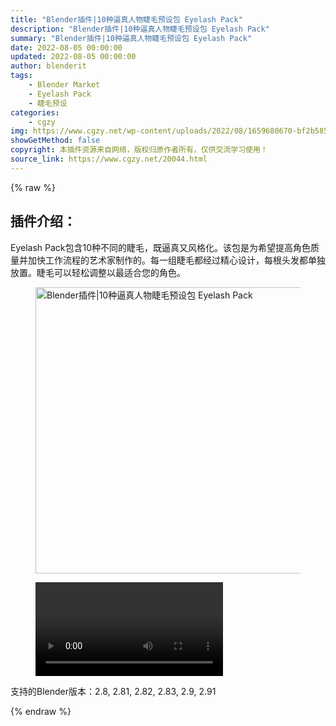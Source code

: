 ```yaml
---
title: "Blender插件|10种逼真人物睫毛预设包 Eyelash Pack"
description: "Blender插件|10种逼真人物睫毛预设包 Eyelash Pack"
summary: "Blender插件|10种逼真人物睫毛预设包 Eyelash Pack"
date: 2022-08-05 00:00:00
updated: 2022-08-05 00:00:00
author: blenderit
tags: 
    - Blender Market
    - Eyelash Pack
    - 睫毛预设
categories:
    - cgzy
img: https://www.cgzy.net/wp-content/uploads/2022/08/1659680670-bf2b585aaeb7a04.jpg
showGetMethod: false
copyright: 本插件资源来自网络，版权归原作者所有，仅供交流学习使用！
source_link: https://www.cgzy.net/20044.html
---
```


{% raw %}
<div class="wp-block-pandastudio-title"><div class="title_style_01"><h2 id="h2-0">插件介绍：</h2></div></div><p class="is-style-text-indent-2em">Eyelash Pack包含10种不同的睫毛，既逼真又风格化。该包是为希望提高角色质量并加快工作流程的艺术家制作的。每一组睫毛都经过精心设计，每根头发都单独放置。睫毛可以轻松调整以最适合您的角色。 </p><div class="wp-block-image is-style-border-round-and-with-shadow"><figure class="aligncenter size-full"><img fetchpriority="high" decoding="async" width="512" height="458" src="https://www.cgzy.net/wp-content/uploads/2022/08/1659680670-bf2b585aaeb7a04.jpg" class="wp-image-20045" title="Blender插件|10种逼真人物睫毛预设包 Eyelash Pack" alt="Blender插件|10种逼真人物睫毛预设包 Eyelash Pack"></figure></div><figure class="wp-block-video aligncenter"><video controls src="https://cloud.video.taobao.com/play/u/717183932/p/1/e/6/t/1/371363473578.mp4"></video></figure><div class="wp-block-pandastudio-tips"><div class="tip success "><p>支持的Blender版本：2.8, 2.81, 2.82, 2.83, 2.9, 2.91</p>
</div></div>
<div style="display: none">cgzy</div>
{% endraw %}
